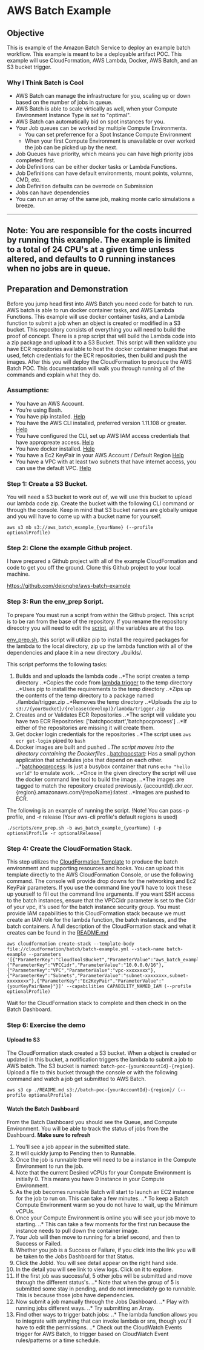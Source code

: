 # AWS Batch Example
## Objective
This is example of the Amazon Batch Service to deploy an example batch workflow. This example is meant to be a deployable artifact POC. This example will use CloudFormation, AWS Lambda, Docker, AWS Batch, and an S3 bucket trigger. 

### Why I Think Batch is Cool
* AWS Batch can manage the infrastructure for you, scaling up or down based on the number of jobs in queue. 
* AWS Batch is able to scale virtically as well, when your Compute Environment Instance Type is set to "optimal".
* AWS Batch can automatically bid on spot instances for you. 
* Your Job queues can be worked by multiple Compute Environments.
  * You can set preferrence for a Spot Instance Compute Environment
  * When your first Compute Environment is unavailable or over worked the job can be picked up by the next.
* Job Queues have priority, which means you can have high priority jobs completed first.
* Job Definitions can be either docker tasks or Lambda Functions.
* Job Definitions can have default environments, mount points, volumns, CMD, etc.
* Job Definition defaults can be overrode on Submission
* Jobs can have dependencies
* You can run an array of the same job, making monte carlo simulations a breeze. 

--------------------
**Note:** You are responsible for the costs incurred by running this example. The example is limited to a total of 24 CPU's at a given time unless altered, and defaults to 0 running instances when no jobs are in queue.
---------------------

## Preparation and Demonstration
Before you jump head first into AWS Batch you need code for batch to run. AWS batch is able to run docker container tasks, and AWS Lambda Functions. This example will use docker container tasks, and a Lambda function to submit a job when an object is created or modified in a S3 bucket. This repository consists of everything you will need to build the proof of concept. There is a prep script that will build the Lambda code into a zip package and upload it to a S3 Bucket. This script will then validate you have ECR repositories available to host the docker container images that are used, fetch credentials for the ECR repositories, then build and push the images. After this you will deploy the CloudFormation to produce the AWS Batch POC. This documentation will walk you through running all of the commands and explain what they do.

### Assumptions:
* You have an AWS Account.
* You’re using Bash.
* You have pip installed. [Help](https://pip.pypa.io/en/stable/installing/)
* You have the AWS CLI installed, preferred version 1.11.108 or greater. [Help](https://docs.aws.amazon.com/cli/latest/userguide/installing.html)
* You have configured the CLI, set up AWS IAM access credentials that have appropreate access. [Help](https://docs.aws.amazon.com/cli/latest/reference/configure/index.html)
* You have docker installed. [Help](https://docs.docker.com/install/)
* You have a Ec2 KeyPair in your AWS Account / Default Region [Help](https://docs.aws.amazon.com/AWSEC2/latest/UserGuide/ec2-key-pairs.html)
* You have a VPC with at least two subnets that have internet access, you can use the default VPC. [Help](https://docs.aws.amazon.com/AmazonVPC/latest/UserGuide/default-vpc.html)

### Step 1: Create a S3 Bucket.
You will need a S3 bucket to work out of, we will use this bucket to upload our lambda code zip. Create the bucket with the following CLI command or through the console. Keep in mind that S3 bucket names are globally unique and you will have to come up with a bucket name for yourself.
```
aws s3 mb s3://aws_batch_example_{yourName} (--profile optionalProfile)
```

### Step 2: Clone the example Github project.
I have prepared a Github project with all of the example CloudFormation and code to get you off the ground. Clone this Github project to your local machine.

https://github.com/dejonghe/aws-batch-example

### Step 3: Run the env_prep Script.
To prepare
You must run a script from within the Github project. This script is to be ran from the base of the repository. If you rename the repository direcotry you will need to edit the [script](./scripts/env_prep.sh), all the variables are at the top. 

[env_prep.sh](./scripts/env_prep.sh), this script will utilize pip to install the required packages for the lambda to the local directory, zip up the lambda function with all of the dependencies and place it in a new directory ./builds/.

This script performs the following tasks:
1. Builds and and uploads the lambda code
..*The script creates a temp directory
..*Copies the code from [lambda trigger](./lambda/trigger/) to the temp directory
..*Uses pip to install the requirements to the temp directory
..*Zips up the contents of the temp directory to a package named ./lambda/trigger.zip
..*Removes the temp directory 
..*Uploads the zip to `s3://{yourBucket}/{release(develop)}/lambda/trigger.zip`
2. Creates and or Validates ECR Repositories
..*The script will validate you have two ECR Repositories: ['batchpocstart','batchpocprocess']
..*If either of the repositories are missing it will create them.
3. Get docker login credentials for the repositories
..*The script uses `aws ecr get-login` piped to `bash`
4. Docker images are built and pushed
..*The script moves into the directory containing the Dockerfiles
..*[batchpocstart](./docker/batchpocstart/): Has a small python application that schedules jobs that depend on each other.
..*[batchpocprocess](./docker/batchpocprocess/): Is just a busybox container that runs `echo "hello world"` to emulate work.
..*Once in the given directory the script will use the docker command line tool to build the image.
..*The images are tagged to match the repository created previously. {accountId}.dkr.ecr.{region}.amazonaws.com/{repoName}:latest
..*Images are pushed to ECR.

The following is an example of running the script. !Note! You can pass -p profile, and -r release (Your aws-cli profile's default regions is used)
```
./scripts/env_prep.sh -b aws_batch_example_{yourName} (-p optionalProfile -r optionalRelease)
```

### Step 4: Create the CloudFormation Stack.
This step utilizes the [CloudFormation Template](./cloudformation/batch/batch-example.yml) to produce the batch environment and supporting resources and hooks. You can upload this template directly to the AWS CloudFormation Console, or use the following command. The console will provide drop downs for the networking and Ec2 KeyPair parameters. If you use the command line you'll have to look these up yourself to fill out the command line arguments. If you want SSH access to the batch instances, ensure that the VPCCidr parameter is set to the Cidr of your vpc, it's used for the batch instance security group. You must provide IAM capabilities to this CloudFormation stack because we must create an IAM role for the lambda function, the batch instances, and the batch containers. A full description of the CloudFormation stack and what it creates can be found in the [README.md](./cloudformation/batch/README.md)


```
aws cloudformation create-stack --template-body file://cloudformation/batch/batch-example.yml --stack-name batch-example --parameters '[{"ParameterKey":"CloudToolsBucket","ParameterValue":"aws_batch_example_{yourName}"},{"ParameterKey":"VPCCidr","ParameterValue":"10.0.0.0/16"},{"ParameterKey":"VPC","ParameterValue":"vpc-xxxxxxxx"},{"ParameterKey":"Subnets","ParameterValue":"subnet-xxxxxxxx,subnet-xxxxxxxx"},{"ParameterKey":"Ec2KeyPair","ParameterValue":"{yourKeyPairName}"}]' --capabilities CAPABILITY_NAMED_IAM (--profile optionalProfile)

```

Wait for the CloudFormation stack to complete and then check in on the Batch Dashboard. 

### Step 6: Exercise the demo
#### Upload to S3
The CloudFormation stack created a S3 bucket. When a object is created or updated in this bucket, a notification triggers the lambda to submit a job to AWS batch. The S3 bucket is named: `batch-poc-{yourAccountId}-{region}`. Upload a file to this bucket through the console or with the following command and watch a job get submitted to AWS Batch.
```
aws s3 cp ./README.md s3://batch-poc-{yourAccountId}-{region}/ (--profile optionalProfile)
```

#### Watch the Batch Dashboard
From the Batch Dashboard you should see the Queue, and Compute Environment. You will be able to track the status of jobs from the Dashboard. **Make sure to refresh**

1. You'll see a job appear in the submitted state.
2. It will quickly jump to Pending then to Runnable.
3. Once the job is runnable there will need to be a instance in the Compute Environment to run the job. 
4. Note that the current Desired vCPUs for your Compute Environment is initially 0. This means you have 0 instance in your Compute Environment.
5. As the job becomes runnable Batch will start to launch an EC2 instance for the job to run on. This can take a few minutes. 
..* To keep a Batch Compute Environment warm so you do not have to wait, up the Minimum vCPUs. 
6. Once your Compute Environment is online you will see your job move to starting. 
..* This can take a few moments for the first run because the instance needs to pull down the container image.
7. Your Job will then move to running for a brief second, and then to Success or Failed. 
8. Whether you job is a Success or Failure, if you click into the link you will be taken to the Jobs Dashboard for that Status.
9. Click the JobId. You will see detail appear on the right hand side. 
10. In the detail you will see link to view logs. Click on it to explore. 
11. If the first job was successful, 5 other jobs will be submitted and move through the different status's. 
..* Note that when the group of 5 is submitted some stay in pending, and do not immediately go to runnable. This is because those jobs have dependencies.
12. Now submit a job manually through the Jobs Dashboard. 
..* Play with running jobs different ways.
..* Try submitting an Array.
13. Find other ways to trigger batch jobs:
..* The lambda function allows you to integrate with anything that can invoke lambda or sns, though you'll have to edit the permissions.
..* Check out the CloudWatch Events trigger for AWS Batch, to trigger based on CloudWatch Event rules/patterns or a time schedule.
